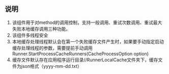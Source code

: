 ## 说明
1. 该组件用于对method的调用控制，支持一般调用、重试次数调用、重试最大失败本地缓存调用三种功能。
2. 该组件多线程安全
3. 本地缓存处理线程默认会在第一个失败缓存文件产生时，如果要手动指定启动缓存处理线程的参数，需要提前手动调用
   Runner.StartProcessCacheRunners(CacheProcessOption option)
4. 缓存文件默认存在应用程序运行目录//RunnerLocalCache文件夹下，缓存文件为json格式（yyyy-mm-dd.txt）
